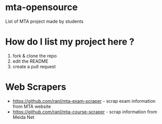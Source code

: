 # mta-opensource
List of MTA project made by students

# How do I list my project here ?
1. fork & clone the repo
2. edit the README
3. create a pull request

# Web Scrapers
* https://github.com/ranl/mta-exam-scraper - scrap exam information from MTA website
* https://github.com/ranl/mta-course-scraper - scrap information from Meida Net
